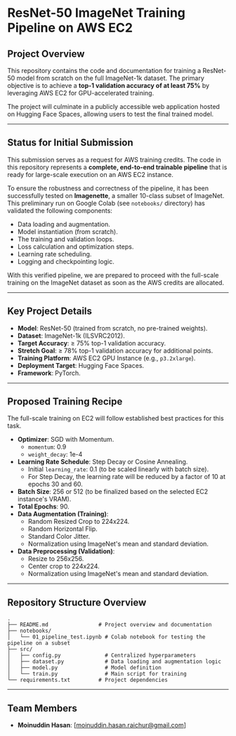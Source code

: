 # ResNet-50 ImageNet Training Pipeline on AWS EC2

## Project Overview

This repository contains the code and documentation for training a ResNet-50 model from scratch on the full ImageNet-1k dataset. The primary objective is to achieve a **top-1 validation accuracy of at least 75%** by leveraging AWS EC2 for GPU-accelerated training.

The project will culminate in a publicly accessible web application hosted on Hugging Face Spaces, allowing users to test the final trained model.

---

## Status for Initial Submission

This submission serves as a request for AWS training credits. The code in this repository represents a **complete, end-to-end trainable pipeline** that is ready for large-scale execution on an AWS EC2 instance.

To ensure the robustness and correctness of the pipeline, it has been successfully tested on **Imagenette**, a smaller 10-class subset of ImageNet. This preliminary run on Google Colab (see `notebooks/` directory) has validated the following components:
- Data loading and augmentation.
- Model instantiation (from scratch).
- The training and validation loops.
- Loss calculation and optimization steps.
- Learning rate scheduling.
- Logging and checkpointing logic.

With this verified pipeline, we are prepared to proceed with the full-scale training on the ImageNet dataset as soon as the AWS credits are allocated.

---

## Key Project Details

*   **Model**: ResNet-50 (trained from scratch, no pre-trained weights).
*   **Dataset**: ImageNet-1k (ILSVRC2012).
*   **Target Accuracy**: ≥ 75% top-1 validation accuracy.
*   **Stretch Goal**: ≥ 78% top-1 validation accuracy for additional points.
*   **Training Platform**: AWS EC2 GPU Instance (e.g., `p3.2xlarge`).
*   **Deployment Target**: Hugging Face Spaces.
*   **Framework**: PyTorch.

---

## Proposed Training Recipe

The full-scale training on EC2 will follow established best practices for this task.

*   **Optimizer**: SGD with Momentum.
    *   `momentum`: 0.9
    *   `weight_decay`: 1e-4
*   **Learning Rate Schedule**: Step Decay or Cosine Annealing.
    *   Initial `learning_rate`: 0.1 (to be scaled linearly with batch size).
    *   For Step Decay, the learning rate will be reduced by a factor of 10 at epochs 30 and 60.
*   **Batch Size**: 256 or 512 (to be finalized based on the selected EC2 instance's VRAM).
*   **Total Epochs**: 90.
*   **Data Augmentation (Training)**:
    *   Random Resized Crop to 224x224.
    *   Random Horizontal Flip.
    *   Standard Color Jitter.
    *   Normalization using ImageNet's mean and standard deviation.
*   **Data Preprocessing (Validation)**:
    *   Resize to 256x256.
    *   Center crop to 224x224.
    *   Normalization using ImageNet's mean and standard deviation.

---

## Repository Structure Overview

```
.
├── README.md                # Project overview and documentation
├── notebooks/
│   └── 01_pipeline_test.ipynb # Colab notebook for testing the pipeline on a subset
├── src/
│   ├── config.py              # Centralized hyperparameters
│   ├── dataset.py             # Data loading and augmentation logic
│   ├── model.py               # Model definition
│   └── train.py               # Main script for training
└── requirements.txt         # Project dependencies
```

---

## Team Members

*   **Moinuddin Hasan**: [moinuddin.hasan.raichur@gmail.com]
